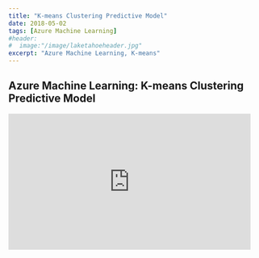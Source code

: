 ```yaml
---
title: "K-means Clustering Predictive Model"
date: 2018-05-02
tags: [Azure Machine Learning]
#header:
#  image:"/image/laketahoeheader.jpg"
excerpt: "Azure Machine Learning, K-means"
---
```

## Azure Machine Learning: K-means Clustering Predictive Model

<iframe width="480" height="270" src="https://voicethread.com/app/player/?threadId=10792240" frameborder="0" allowusermedia allowfullscreen allow="camera https://voicethread.com; microphone https://voicethread.com; fullscreen https://voicethread.com;"></iframe>
